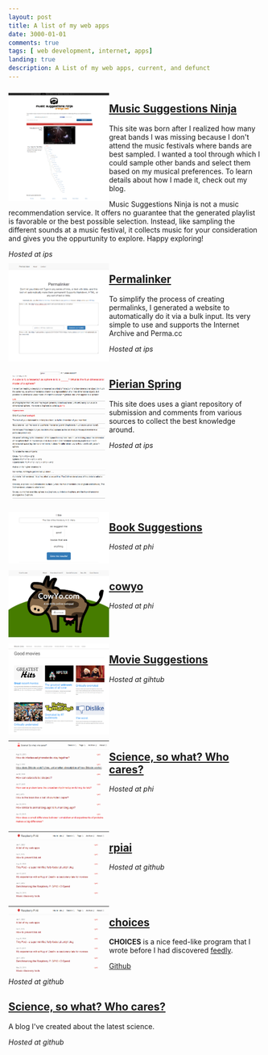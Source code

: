 ```yaml
---
layout: post
title: A list of my web apps
date: 3000-01-01
comments: true
tags: [ web development, internet, apps]
landing: true
description: A List of my web apps, current, and defunct
---
```



<div class="clearfix">

<div class="nav">
<img src='/assets/images/screencapture-www-musicsuggestions-ninja-1443972446616.png' width=200></img>
  </div>

  <section>
    <span><h2><a href="http://www.musicsuggestions.ninja" class="checkUrl">Music Suggestions Ninja</a></h2>
</span>
    <p>This site was born after I realized how many great bands I was missing because I don't attend the music festivals where bands are best sampled. I wanted a tool through which I could sample other bands and select them based on my musical preferences. To learn details about how I made it, check out my blog.</p>
  </section>

  <section>
    <p>Music Suggestions Ninja is not a music recommendation service. It offers no guarantee that the generated playlist is favorable or the best possible selection. Instead, like sampling the different sounds at a music festival, it collects music for your consideration and gives you the oppurtunity to explore. Happy exploring!</p>
  </section>

  <section>
  <i>Hosted at ips</i>
  </section>


</div>

<div class="clearfix">

<div class="nav">
<img src='/assets/images/screencapture-permalinker-duckdns-org-1443981521738.png' width=200></img>
  </div>

  <section>
    <span><h2><a href="http://permalinker.duckdns.org" class="checkUrl">Permalinker</a></h2>
</span>
    <p>To simplify the process of creating permalinks, I generated a website to automatically do it via a bulk input. Its very simple to use and supports the Internet Archive and Perma.cc</p>
  </section>

  <section>
  <i>Hosted at ips</i>
  </section>

</div>


<div class="clearfix">

<div class="nav">
<img src='/assets/images/screencapture-pierian-duckdns-org-1443981220361.png' width=200></img>
  </div>

  <section>
    <span><h2><a href="http://pierian.duckdns.org" class="checkUrl">Pierian Spring</a></h2>
</span>
    <p>This site does uses a giant repository of submission and comments from various sources to collect the best knowledge around.</p>
  </section>

  <section>
  <i>Hosted at ips</i>
  </section>

</div>

<div class="clearfix">

<div class="nav">
<img src='/assets/images/screencapture-book-duckdns-org-1443981737841.png' width=200></img>
  </div>

  <section>
    <span><h2><a href="http://book.duckdns.org" class="checkUrl">Book Suggestions</a></h2>
</span>
    <p></p>
  </section>

  <section>
  <i>Hosted at phi</i>
  </section>

</div>



<div class="clearfix">

<div class="nav">
<img src='/assets/images/screencapture-cowyo-com-about-1443981758949.png' width=200></img>
  </div>

  <section>
    <span><h2><a href="http://cowyo.com/about" class="checkUrl">cowyo</a></h2>
</span>
    <p></p>
  </section>

  <section>
  <i>Hosted at phi</i>
  </section>

</div>

<div class="clearfix">

<div class="nav">
<img src='/assets/images/screencapture-goodmovies-ninja-1443981773458.png' width=200></img>
  </div>

  <section>
    <span><h2><a href="http://goodmovies.ninja" class="checkUrl">Movie Suggestions</a></h2>
</span>
    <p></p>
  </section>

  <section>
  <i>Hosted at gihtub</i>
  </section>

</div>

<div class="clearfix">

<div class="nav">
<img src='/assets/images/screencapture-sciencesowhatwhocares-xyz-1443981799655.png' width=200></img>
  </div>

  <section>
    <span><h2><a href="http://sciencesowhatwhocares.xyz" class="checkUrl">Science, so what? Who cares?</a></h2>
</span>
    <p></p>
  </section>

  <section>
  <i>Hosted at phi</i>
  </section>

</div>

<div class="clearfix">

<div class="nav">
<img src='/assets/images/screencapture-rpiai-com-1443981810759.png' width=200></img>
  </div>

  <section>
    <span><h2><a href="http://rpiai.com" class="checkUrl">rpiai</a></h2>
</span>
    <p></p>
  </section>

  <section>
  <i>Hosted at github</i>
  </section>

</div>

<div class="clearfix">

<div class="nav">
<img src='/assets/images/screencapture-rpiai-com-1443981810759.png' width=200></img>
  </div>

  <section>
    <span><h2><a href="http://choices.duckdns.org.com" class="checkUrl">choices</a></h2>
</span>
    <p><strong>CHOICES</strong> is a nice feed-like program that I wrote before I had discovered <a href="http://feedly.com/i/my">feedly</a>.</p>
    <p><a href="https://github.com/schollz/choices">Github</a></p>
  </section>

  <section>
  <i>Hosted at github</i>
  </section>

</div>





<div class="clearfix">

<div class="nav">
<img src='' width=200></img>
  </div>

  <section>
    <span><h2><a href="http://sciencesowhatwhocares.xyz/" class="checkUrl">Science, so what? Who cares?</a></h2>
</span>
    <p>A blog I've created about the latest science.</p>
  </section>

  <section>
  <i>Hosted at github</i>
  </section>

</div>

<style>
.clearfix {
    overflow: auto;
}

.nav {
    float: left;
    margin-top:10px;
    width: 200px;
}

.section {
    margin-left: 206px;
}
</style>
<script src="https://ajax.googleapis.com/ajax/libs/jquery/1.11.3/jquery.min.js"></script>
<script>
function isValidURL(url) {
    var encodedURL = encodeURIComponent(url);
    var isValid = false;
    $.ajax({
      url: "https://query.yahooapis.com/v1/public/yql?q=select%20*%20from%20html%20where%20url%3D%22" + encodedURL + "%22&format=json",
      type: "get",
      async: false,
      dataType: "json",
      success: function(data) {
        isValid = data.query.results != null;
      },
      error: function(){
        isValid = false;
      }
    });
    return isValid;
}



$( document ).ready(function() {
      setTimeout(function() {
  $( "a.checkUrl" ).each(function() {
    var ele = $( this );
      console.log(ele.attr('href'));
    if (isValidURL(ele.attr('href')) == true) {
       ele.after( "&nbsp;<img src='https://img.shields.io/badge/website-online-green.svg'>"  );
    } else {
               ele.after( "&nbsp;<img src='https://img.shields.io/badge/website-offline-red.svg'>"  );
    }
  });
    }, 100);
});
</script>

